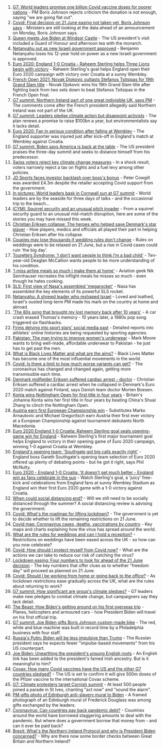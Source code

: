 1. [G7: World leaders promise one billion Covid vaccine doses for poorer nations](https://www.bbc.co.uk/news/uk-57461640) - PM Boris Johnson rejects criticism the donation is not enough, saying "we are going flat out".
2. [Covid: Final decision on 21 June easing not taken yet, Boris Johnson says](https://www.bbc.co.uk/news/uk-57459373) - Ministers are still looking at the data ahead of an announcement on Monday, Boris Johnson says.
3. [Queen meets Joe Biden at Windsor Castle](https://www.bbc.co.uk/news/uk-57461257) - The US president's visit included a Guard of Honour and afternoon tea with the monarch.
4. [Netanyahu out as new Israeli government approved](https://www.bbc.co.uk/news/world-middle-east-57462470) - Benjamin Netanyahu loses his 12-year hold on power as a new Israeli government is approved.
5. [Euro 2020: England 1-0 Croatia - Raheem Sterling helps Three Lions begin with victory](https://www.bbc.co.uk/sport/football/51197735) - Raheem Sterling's goal helps England open their Euro 2020 campaign with victory over Croatia at a sunny Wembley.
6. [French Open 2021: Novak Djokovic outlasts Stefanos Tsitsipas for 19th Grand Slam title](https://www.bbc.co.uk/sport/tennis/57461952) - Novak Djokovic wins his 19th Grand Slam title after fighting back from two sets down to beat Stefanos Tsitsipas in the French Open final.
7. [G7 summit: Northern Ireland part of one great indivisible UK, says PM](https://www.bbc.co.uk/news/uk-politics-57460077) - The comments come after the French president allegedly said Northern Ireland was not part of the UK.
8. [G7 summit: Leaders pledge climate action but disappoint activists](https://www.bbc.co.uk/news/world-57461670) - The plan renews a promise to raise $100bn a year, but environmentalists say it lacks detail.
9. [Euro 2020: Fan in serious condition after falling at Wembley](https://www.bbc.co.uk/news/uk-england-london-57461747) - The England supporter was injured just after kick-off in England's match at Wembley against Croatia.
10. [G7 summit: Biden says America is back at the table](https://www.bbc.co.uk/news/world-us-canada-57462047) - The US president praises the three-day summit and seeks to distance himself from his predecessor.
11. [Swiss voters reject key climate change measures](https://www.bbc.co.uk/news/world-europe-57457384) - In a shock result, voters narrowly reject a tax on flights and a fuel levy among other policies.
12. [JD Sports faces investor backlash over boss's bonus](https://www.bbc.co.uk/news/business-57459381) - Peter Cowgill was awarded £4.3m despite the retailer accepting Covid support from the government.
13. [In pictures: World leaders bask in Cornwall sun at G7 summit](https://www.bbc.co.uk/news/uk-57438878) - World leaders are by the seaside for three days of talks - and the occasional trip to the beach...
14. [ICYMI: Squirrel security and an unusual pitch invader](https://www.bbc.co.uk/news/world-57432086) - From a squirrel security guard to an unusual mid-match disruption, here are some of the stories you may have missed this week.
15. [Christian Eriksen collapse: The heroes who helped save Denmark's star player](https://www.bbc.co.uk/sport/football/57457388) - How players, medics and officials all played their part in helping Christian Eriksen after his collapse.
16. [Couples may lose thousands if wedding rules don't change](https://www.bbc.co.uk/news/business-57443284) - Rules on weddings were to be relaxed on 21 June, but a rise in Covid cases could ruin 'the big day'.
17. [Tourette’s Syndrome: ‘I don’t want people to think I’m a bad child’](https://www.bbc.co.uk/news/uk-northern-ireland-57435056) - Ten-year-old Deaglan McCallion wants people to be more understanding of his condition.
18. ['I miss airline meals so much I make them at home'](https://www.bbc.co.uk/news/uk-scotland-glasgow-west-57411754) - Aviation geek Nik Sennhauser recreates the inflight meals he misses so much - even though he hates cooking.
19. [SLS: First view of Nasa's assembled 'megarocket'](https://www.bbc.co.uk/news/science-environment-57446686) - Nasa has assembled the key elements of its powerful SLS rocket.
20. [Netanyahu: A shrewd leader who reshaped Israel](https://www.bbc.co.uk/news/world-middle-east-57306615) - Loved and loathed, Israel's ousted long-term PM made his mark on the country at home and abroad.
21. ['The 80s song that brought my lost memory back after 10 years'](https://www.bbc.co.uk/news/disability-50478524) - A car crash erased Thomas's memory - 10 years later, a 1980s pop song triggered six flashbacks.
22. [Firms delving into sport stars' social media past](https://www.bbc.co.uk/news/uk-57405347) - Detailed reports into athletes' online histories are being requested by sporting agencies.
23. [Pakistan: The man trying to improve women's underwear](https://www.bbc.co.uk/news/world-asia-57268691) - Mark Moore wants to bring well-made, affordable underwear to Pakistan - he just has to get past the men.
24. [What is Black Lives Matter and what are the aims?](https://www.bbc.co.uk/news/explainers-53337780) - Black Lives Matter has become one of the most influential movements in the world.
25. [Covid: Is there a limit to how much worse variants can get?](https://www.bbc.co.uk/news/health-57431420) - The coronavirus has changed and changed again, getting more transmissible each time.
26. [Denmark midfielder Eriksen suffered cardiac arrest - doctor](https://www.bbc.co.uk/sport/football/57458630) - Christian Eriksen suffered a cardiac arrest when he collapsed in Denmark's Euro 2020 match against Finland, says Danish team doctor Morten Boesen.
27. [Konta wins Nottingham Open for first title in four years](https://www.bbc.co.uk/sport/tennis/57457123) - Britain's Johanna Konta wins her first title in four years by beating China's Shuai Zhang to clinch the Nottingham Open.
28. [Austria earn first European Championship win](https://www.bbc.co.uk/sport/football/51197742) - Substitutes Marko Arnautovic and Michael Gregoritsch earn Austria their first ever victory at a European Championship against tournament debutants North Macedonia.
29. [Euro 2020 England 1-0 Croatia: Raheem Sterling goal seals opening-game win for England](https://www.bbc.co.uk/sport/av/football/57461626) - Raheem Sterling's first major tournament goal helps England to victory in their opening game of Euro 2020 campaign, winning 1-0 against Croatia at Wembley.
30. [England's opening team: 'Southgate got big calls exactly right'](https://www.bbc.co.uk/sport/football/57462001) - England boss Gareth Southgate's opening team selection of Euro 2020 offered up plenty of debating points - but he got it right, says Phil McNulty.
31. [Euro 2020 - England 1-0 Croatia: 'It doesn't get much better - England win as fans celebrate in the sun](https://www.bbc.co.uk/sport/av/football/57463727) - Watch Sterling's goal, a 'juicy' free-kick and celebrations from England fans at sunny Wembley Stadium as England win their first Euro 2020 game with a 1-0 victory against Croatia.
32. [When could social distancing end?](https://www.bbc.co.uk/news/uk-51506729) - Will we still need to be socially distanced through the summer? A social distancing review is advising the government.
33. [Covid: What's the roadmap for lifting lockdown?](https://www.bbc.co.uk/news/explainers-52530518) - The government is yet to decide whether to lift the remaining restrictions on 21 June.
34. [Covid map: Coronavirus cases, deaths, vaccinations by country](https://www.bbc.co.uk/news/world-51235105) - Key maps and charts explaining how the virus has spread around the world.
35. [What are the rules for weddings and can I hold a reception?](https://www.bbc.co.uk/news/explainers-52811509) - Restrictions on weddings have been eased across the UK - so how can you now celebrate?
36. [Covid: How should I protect myself from Covid now?](https://www.bbc.co.uk/news/health-57087517) - What are the actions we can take to reduce our risk of catching the virus?
37. [Lockdown easing: Four numbers to look for ahead of the 21 June decision](https://www.bbc.co.uk/news/57403888) - The key numbers that offer clues as to whether "freedom day" will proceed as planned on 21 June.
38. [Covid: Should I be working from home or going back to the office?](https://www.bbc.co.uk/news/business-52567567) - As lockdown restrictions ease gradually across the UK, what are the rules about returning to work?
39. [G7 summit: How significant are group's climate pledges?](https://www.bbc.co.uk/news/science-environment-57462040) - G7 leaders make new pledges to combat climate change, but campaigners say they lack detail.
40. [The Beast: How Biden's getting around on his first overseas trip](https://www.bbc.co.uk/news/world-us-canada-57424507) - Planes, helicopters and armoured cars - how President Biden will travel on his first official trip.
41. [G7 summit: Joe Biden gifts Boris Johnson custom-made bike](https://www.bbc.co.uk/news/world-us-canada-57453840) - The red, white and blue machine was built in record time by a Philadelphia business with four staff.
42. [Russia's Putin: Biden will be less impulsive than Trump](https://www.bbc.co.uk/news/world-europe-57454358) - The Russian president says he expects fewer "impulse-based movements" from his US counterpart.
43. [Joe Biden: Unearthing the president's unsung English roots](https://www.bbc.co.uk/news/world-us-canada-57394351) - An English link has been added to the president's famed Irish ancestry. But is it meaningful to him?
44. [Covax: How many Covid vaccines have the US and the other G7 countries pledged?](https://www.bbc.co.uk/news/world-55795297) - The US is set to confirm it will give 500m doses of the Pfizer vaccine to the international Covax scheme.
45. [G7: Climate protesters target Cornish summit](https://www.bbc.co.uk/news/uk-england-cornwall-57445814) - At least 500 people joined a parade in St Ives, chanting "act now" and "sound the alarm".
46. [PM gifts photo of Edinburgh anti-slavery mural to Biden](https://www.bbc.co.uk/news/uk-scotland-edinburgh-east-fife-57441825) - A framed photograph of an Edinburgh mural of Frederick Douglass was among gifts exchanged by the leaders.
47. [Coronavirus: Can countries pay back pandemic debt?](https://www.bbc.co.uk/news/57432260) - Countries around the world have borrowed staggering amounts to deal with the pandemic. But where does a government borrow that money from - and can it ever be paid back?
48. [Brexit: What's the Northern Ireland Protocol and why is President Biden concerned?](https://www.bbc.co.uk/news/explainers-53724381) - Why are there now some border checks between Great Britain and Northern Ireland?
